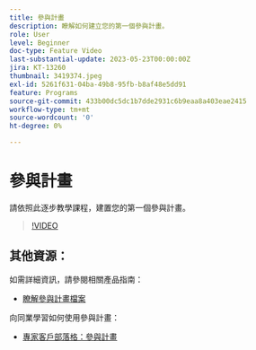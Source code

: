 ```yaml
---
title: 參與計畫
description: 瞭解如何建立您的第一個參與計畫。
role: User
level: Beginner
doc-type: Feature Video
last-substantial-update: 2023-05-23T00:00:00Z
jira: KT-13260
thumbnail: 3419374.jpeg
exl-id: 5261f631-04ba-49b8-95fb-b8af48e5dd91
feature: Programs
source-git-commit: 433b00dc5dc1b7dde2931c6b9eaa8a403eae2415
workflow-type: tm+mt
source-wordcount: '0'
ht-degree: 0%

---
```


# 參與計畫

請依照此逐步教學課程，建置您的第一個參與計畫。

>[!VIDEO](https://video.tv.adobe.com/v/3419374/?learn=on) 

## 其他資源：

如需詳細資訊，請參閱相關產品指南：
* [瞭解參與計畫檔案](https://experienceleague.adobe.com/docs/marketo/using/product-docs/email-marketing/drip-nurturing/creating-an-engagement-program/understanding-engagement-programs.html?lang=en) 

向同業學習如何使用參與計畫：
* [專家客戶部落格：參與計畫](https://nation.marketo.com/t5/product-blogs/marketo-success-series-engagement-programs/ba-p/301712)
